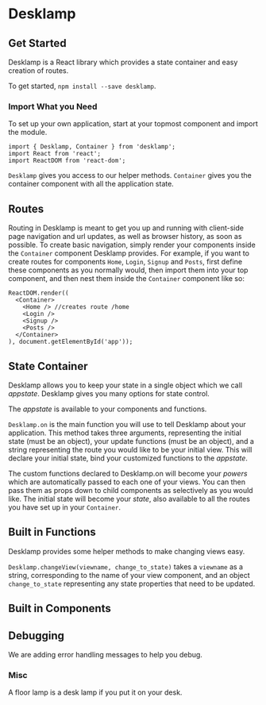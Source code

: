 # Desklamp
## Get Started

Desklamp is a React library which provides a state container and easy creation of routes. 

To get started, `npm install --save desklamp`. 

### Import What you Need

To set up your own application, start at your topmost component and import the module.

```
import { Desklamp, Container } from 'desklamp'; 
import React from 'react'; 
import ReactDOM from 'react-dom';
```
`Desklamp` gives you access to our helper methods. 
`Container` gives you the container component with all the application state.

## Routes

Routing in Desklamp is meant to get you up and running with client-side page navigation and url updates, as well as browser history, as soon as possible. To create basic navigation, simply render your components inside the `Container` component Desklamp provides. For example, if you want to create routes for components `Home`, `Login`, `Signup` and `Posts`, first define these components as you normally would, then import them into your top component, and then nest them inside the `Container` component like so:

```
ReactDOM.render((
  <Container>
    <Home /> //creates route /home
    <Login />
    <Signup />
    <Posts />
  </Container>
), document.getElementById('app'));
``` 

## State Container

Desklamp allows you to keep your state in a single object which we call _appstate_. 
Desklamp gives you many options for state control. 

The _appstate_ is available to your components and functions.

`Desklamp.on` is the main function you will use to tell Desklamp about your application. This method takes three arguments, representing the initial state (must be an object), your update functions (must be an object), and a string representing the route you would like to be your initial view. This will declare your initial state, bind your customized functions to the _appstate_.

The custom functions declared to Desklamp.on will become your _powers_ which are automatically passed to each one of your views. You can then pass them as props down to child components as selectively as you would like. The initial state will become your _state_, also available to all the routes you have set up in your `Container`.

## Built in Functions

Desklamp provides some helper methods to make changing views easy.

`Desklamp.changeView(viewname, change_to_state)` takes a `viewname` as a string, corresponding to the name of your view component, and an object `change_to_state` representing any state properties that need to be updated.

## Built in Components

## Debugging
We are adding error handling messages to help you debug.

### Misc
A floor lamp is a desk lamp if you put it on your desk.